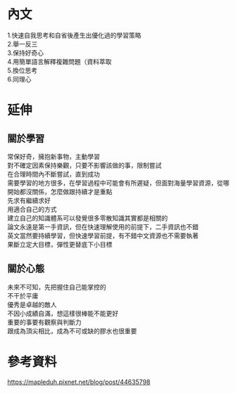 # 內文
1.快速自我思考和自省後產生出優化過的學習策略  
2.舉一反三  
3.保持好奇心  
4.用簡單語言解釋複雜問題（資料萃取  
5.換位思考  
6.同理心  

# 延伸
## 關於學習
常保好奇，擁抱新事物，主動學習  
對不確定因素保持樂觀，只要不影響該做的事，限制嘗試  
在合理時間內不斷嘗試，直到成功  
需要學習的地方很多，在學習過程中可能會有所遲疑，但面對海量學習資源，從哪開始都沒關係，怎麼做跟持續才是重點      
先求有繼續求好  
用適合自己的方式    
建立自己的知識體系可以發覺很多零散知識其實都是相關的  
論文永遠是第一手資訊，但在快速理解使用的前提下，二手資訊也不錯  
英文當然要持續學習，但快速學習前提，有不錯中文資源也不需要執著  
果斷立定大目標，彈性更替底下小目標  

## 關於心態  
未來不可知，先把握住自己能掌控的  
不干於平庸  
優秀是卓越的敵人  
不因小成績自滿，想這樣很棒能不能更好  
重要的事要有觀察與判斷力    
跟成為頂尖相比，成為不可或缺的膠水也很重要  

# 參考資料
https://mapleduh.pixnet.net/blog/post/44635798
